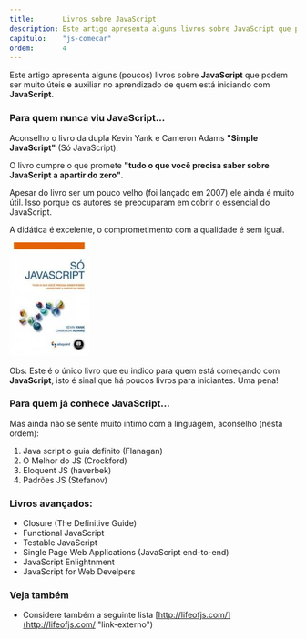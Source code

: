 ```yaml
---
title:       Livros sobre JavaScript
description: Este artigo apresenta alguns livros sobre JavaScript que podem ser muito úteis e auxiliar no aprendizado de quem está iniciando com JavaScript.
capitulo:    "js-comecar"
ordem:       4
---
```


Este artigo apresenta alguns (poucos) livros sobre __JavaScript__ que podem ser muito úteis e auxiliar no aprendizado
de quem está iniciando com __JavaScript__.



### Para quem nunca viu JavaScript...

Aconselho o livro da dupla Kevin Yank e Cameron Adams __"Simple JavaScript"__ (Só JavaScript).

O livro cumpre o que promete __"tudo o que você precisa saber sobre JavaScript a apartir do zero"__.

Apesar do livro ser um pouco velho (foi lançado em 2007) ele ainda é muito útil. Isso porque os autores se preocuparam
em cobrir o essencial do JavaScript.

A didática é excelente, o comprometimento com a qualidade é sem igual.

!["Livro Só JavaScript"](../livro-simple-js.jpg "Livro Só Javascript")

Obs: Este é o único livro que eu indico para quem está começando com __JavaScript__, isto é sinal que há poucos livros
para iniciantes. Uma pena!


### Para quem já conhece JavaScript...

Mas ainda não se sente muito íntimo com a linguagem, aconselho (nesta ordem):

1. Java script o guia definito (Flanagan)
2. O Melhor do JS (Crockford)
3. Eloquent JS (haverbek)
4. Padrões JS (Stefanov)


### Livros avançados:

- Closure (The Definitive Guide)
- Functional JavaScript
- Testable JavaScript
- Single Page Web Applications (JavaScript end-to-end)
- JavaScript Enlightnment
- JavaScript for Web Develpers




### Veja também

- Considere também a seguinte lista [http://lifeofjs.com/](http://lifeofjs.com/ "link-externo")